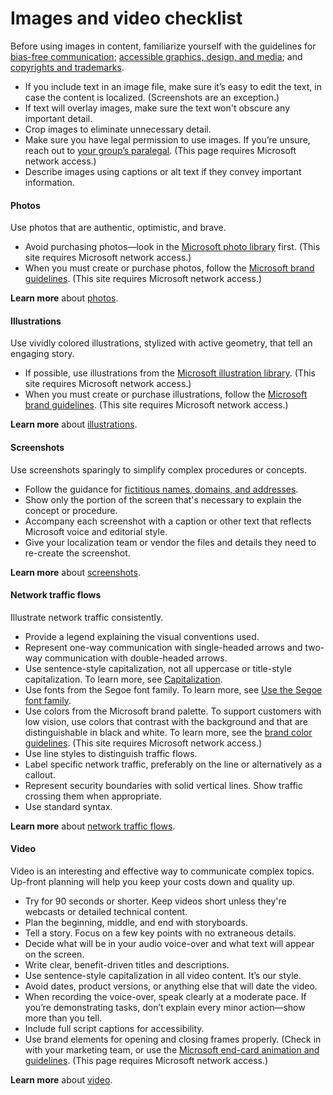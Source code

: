 ﻿# Images and video checklist

Before using images in content, familiarize yourself with the guidelines for [bias-free communication](/style-guide/bias-free-communication); [accessible graphics, design, and media](https://worldready.cloudapp.net/Styleguide/Read?id=2700&topicid=26700); and [copyrights and trademarks](/style-guide/legal-content/copyrights-trademarks).

  - If
    you include text in an image file, make sure it’s easy to edit the
    text, in case the content is localized. (Screenshots are an exception.)
  - If text will overlay images, make sure the text won't obscure any important detail.
  - Crop images to eliminate unnecessary detail.
  - Make sure you have legal permission to use images. If you’re unsure, reach out to [your group’s paralegal](https://microsoft.sharepoint.com/sites/lcaweb/Pages/Applications/LegalContact.aspx). (This page requires Microsoft network access.)
  - Describe images using captions or alt text if they convey important information.

#### Photos

Use photos that are authentic, optimistic, and brave. 

  - Avoid purchasing photos—look in the [Microsoft photo library](https://microsoft.sharepoint.com/teams/BrandCentral/Search/pages/BCPhotographyResults.aspx) first. (This site requires Microsoft network access.)
  - When you must create or purchase photos, follow the [Microsoft brand guidelines](https://microsoft.sharepoint.com/teams/BrandCentral/Pages/The-Microsoft-brand-Core-elements-Photography.aspx). (This site requires Microsoft network access.)

 **Learn more** about [photos](/style-guide/images-video/photos).

#### Illustrations

Use vividly colored illustrations, stylized with active geometry, that tell an engaging story. 

  - If possible, use illustrations from the [Microsoft illustration library](https://microsoft.sharepoint.com/teams/BrandCentral/Pages/Bundles/Illustrations_Editable_AllCollections.aspx). (This site requires Microsoft network access.)
  - When you must create or purchase illustrations, follow the [Microsoft brand guidelines](https://microsoft.sharepoint.com/teams/BrandCentral/Pages/The-Microsoft-brand-Core-elements-Illustration.aspx). (This site requires Microsoft network access.)

 **Learn more** about [illustrations](/style-guide/images-video/illustrations)[](/style-guide/images-video/photos).

#### Screenshots

Use screenshots sparingly to simplify complex procedures or concepts. 

  - Follow the guidance for [fictitious names, domains, and addresses](/style-guide/legal-content/fictitious-names-domains-addresses). 
  - Show only the portion of the screen that's necessary to explain the concept or procedure.
  - Accompany each screenshot with a caption or other text that reflects Microsoft voice and editorial style. 
  - Give your localization team or vendor the files and details they need to re-create the screenshot.

 **Learn more** about [screenshots](/style-guide/images-video/screenshots)[](/style-guide/images-video/illustrations).

#### Network traffic flows

Illustrate network traffic consistently.

  - Provide a legend explaining the visual conventions used.
  - Represent one-way communication with single-headed arrows and two-way communication with double-headed arrows.
  - Use sentence-style capitalization, not all uppercase or title-style capitalization. To learn more, see [Capitalization](/style-guide/capitalization).
  - Use fonts from the Segoe font family. To learn more, see [Use the Segoe font family](/style-guide/text-formatting/using-type/use-segoe-font-family).
  - Use
    colors from the Microsoft brand palette. To support customers with low
    vision, use colors that contrast with the background and that are
    distinguishable in black and white. To learn more, see the [brand color guidelines](https://microsoft.sharepoint.com/teams/BrandCentral/Pages/The-Microsoft-brand-Core-elements-Color.aspx "Color guidelines on Brand Central"). (This site requires Microsoft network access.)
  - Use line styles to distinguish traffic flows. 
  - Label specific network traffic, preferably on the line or alternatively as a callout.
  - Represent security boundaries with solid vertical lines. Show traffic crossing them when appropriate.
  - Use standard syntax.

 **Learn more** about [network traffic flows](/style-guide/images-video/network-traffic-flows).

#### Video

Video is
an interesting and effective way to communicate complex
topics. Up-front planning will help you keep your costs down
and quality up. 

  - Try for 90 seconds or shorter. Keep videos short unless they're webcasts or detailed technical content. 
  - Plan the beginning, middle, and end with storyboards. 
  - Tell a story. Focus on a few key points with no extraneous details.
  - Decide what will be in your audio voice-over and what text will appear on the screen. 
  - Write clear, benefit-driven titles and descriptions.
  - Use sentence-style capitalization in all video content. It’s our style.
  - Avoid dates, product versions, or anything else that will date the video. 
  - When
    recording the voice-over, speak clearly at a moderate pace. If
    you’re demonstrating tasks, don’t explain every minor action—show
    more than you tell.
  - Include full script captions for accessibility.
  - Use brand elements for opening and closing frames properly. (Check in with your marketing team, or use the [Microsoft end-card ](https://microsoft.sharepoint.com/teams/BrandCentral/Pages/Bundles/Microsoft_logo_endcard_animation.aspx)[animation and guidelines](https://microsoft.sharepoint.com/teams/BrandCentral/Pages/Bundles/Microsoft_logo_endcard_animation.aspx). (This page requires Microsoft network access.)

**Learn more** about [video](/style-guide/images-video/video).
